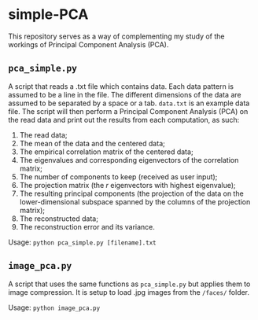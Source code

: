 # simple-PCA

This repository serves as a way of complementing my study of the workings of Principal Component Analysis (PCA). 

## `pca_simple.py` 
A script that reads a .txt file which contains data. Each data pattern is assumed to be a line in the file. The different dimensions of the data are assumed to be separated by a space or a tab. `data.txt` is an example data file.
The script will then perform a Principal Component Analysis (PCA) on the read data and print out the results from each computation, as such:

1. The read data;
2. The mean of the data and the centered data;
3. The empirical correlation matrix of the centered data; 
4. The eigenvalues and corresponding eigenvectors of the correlation matrix;
5. The number of components to keep (received as user input);
6. The projection matrix (the *r* eigenvectors with highest eigenvalue);
7. The resulting principal components (the projection of the data on the lower-dimensional subspace spanned by the columns of the projection matrix);
8. The reconstructed data;
9. The reconstruction error and its variance.

Usage: `python pca_simple.py [filename].txt`


## `image_pca.py` 
A script that uses the same functions as `pca_simple.py` but applies them to image compression. It is setup to load .jpg images from the `/faces/` folder.

Usage: `python image_pca.py`
